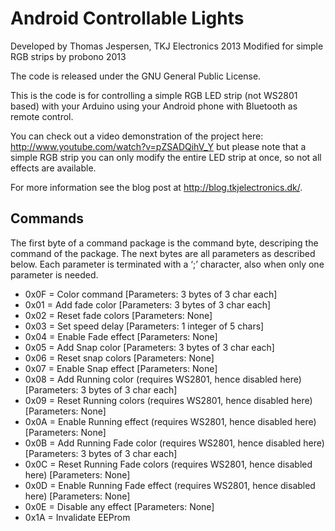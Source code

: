 # Android Controllable Lights

Developed by Thomas Jespersen, TKJ Electronics 2013
Modified for simple RGB strips by probono 2013

The code is released under the GNU General Public License.

This is the code is for controlling a simple RGB LED strip (not WS2801 based) with your Arduino using your Android phone with Bluetooth as remote control.

You can check out a video demonstration of the project here: <http://www.youtube.com/watch?v=pZSADQihV_Y> but please note that a simple RGB strip you can only modify the entire LED strip at once, so not all effects are available.

For more information see the blog post at <http://blog.tkjelectronics.dk/>.

## Commands

The first byte of a command package is the command byte, descriping the command of the package. The next bytes are all parameters as described below. Each parameter is terminated with a ‘;’ character, also when only one parameter is needed.

  * 0x0F = Color command [Parameters: 3 bytes of 3 char each]
  * 0x01 = Add fade color [Parameters: 3 bytes of 3 char each]
  * 0x02 = Reset fade colors [Parameters: None]
  * 0x03 = Set speed delay  [Parameters: 1 integer of 5 chars]
  * 0x04 = Enable Fade effect [Parameters: None]
  * 0x05 = Add Snap color [Parameters: 3 bytes of 3 char each]
  * 0x06 = Reset snap colors [Parameters: None]
  * 0x07 = Enable Snap effect [Parameters: None]
  * 0x08 = Add Running color (requires WS2801, hence disabled here) [Parameters: 3 bytes of 3 char each]
  * 0x09 = Reset Running colors (requires WS2801, hence disabled here) [Parameters: None]
  * 0x0A = Enable Running effect (requires WS2801, hence disabled here) [Parameters: None]
  * 0x0B = Add Running Fade color (requires WS2801, hence disabled here) [Parameters: 3 bytes of 3 char each]
  * 0x0C = Reset Running Fade colors (requires WS2801, hence disabled here) [Parameters: None]
  * 0x0D = Enable Running Fade effect (requires WS2801, hence disabled here) [Parameters: None]
  * 0x0E = Disable any effect [Parameters: None]
  * 0x1A = Invalidate EEProm
